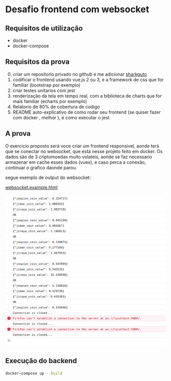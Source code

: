 # Desafio frontend com websocket

## Requisitos de utilização

- docker
- docker-compose

## Requisitos da prova

0. criar um repositorio privado no github e me adicionar [sharkguto](https://github.com/sharkguto)
1. codificar o frontend usando vue.js 2 ou 3, e a framework de css que for familiar (bootstrap por exemplo)
2. criar testes unitarios com jest
3. renderização da tela em tempo real, com a biblioteca de charts que for mais familiar (echarts por exemplo)
4. Relatorio de 80% de cobertura de codigo
5. README auto-explicativo de como rodar seu frontend (se quiser fazer com docker , melhor ), e como executar o jest

## A prova

O exercicio proposto será voce criar um frontend responsivel, aonde terá que se conectar no websocket, que esta nesse projeto feito em docker. Os dados são de 3 criptomoedas muito volateis,
aonde se faz necessario armazenar em cache esses dados (vuex), e caso perca a conexão, continuar o grafico daonde parou.

segue exemplo de output do websocket:

[websocket.example.html](./devops/websocket.example.html)

![ws-exemplo](./shark_system/x.png)

## Execução do backend

```bash
docker-compose up --build
```
